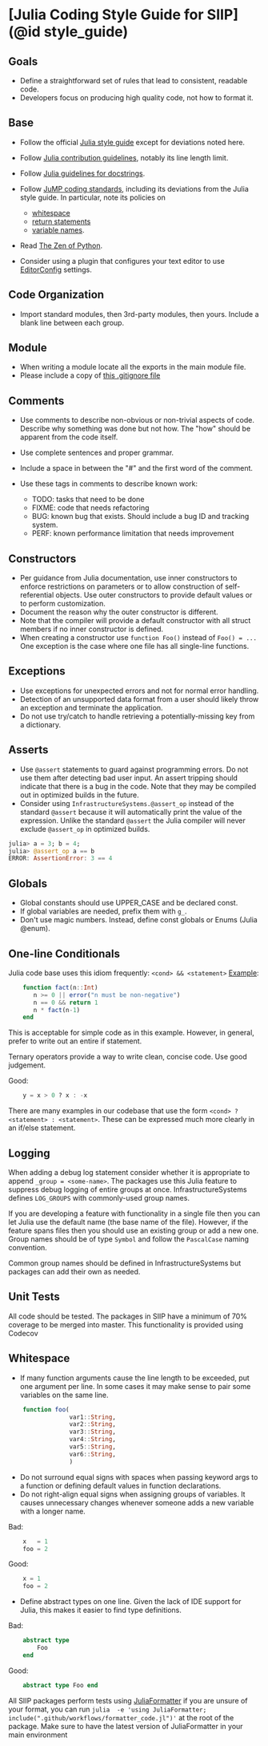 # [Julia Coding Style Guide for SIIP](@id style_guide)

## Goals

  - Define a straightforward set of rules that lead to consistent, readable code.
  - Developers focus on producing high quality code, not how to format it.

## Base

  - Follow the official
    [Julia style guide](https://docs.julialang.org/en/v1/manual/style-guide/index.html)
    except for deviations noted here.

  - Follow [Julia contribution guidelines](https://github.com/JuliaLang/julia/blob/master/CONTRIBUTING.md#general-formatting-guidelines-for-julia-code-contributions),
    notably its line length limit.
  - Follow [Julia guidelines for docstrings](https://docs.julialang.org/en/v1/manual/documentation/index.html).
  - Follow [JuMP coding standards](http://www.juliaopt.org/JuMP.jl/dev/style),
    including its deviations from the Julia style guide.  In particular, note its policies on
    
      + [whitespace](http://www.juliaopt.org/JuMP.jl/dev/style/#Whitespace-1)
      + [return statements](http://www.juliaopt.org/JuMP.jl/dev/style/#Return-statements-1)
      + [variable names](http://www.juliaopt.org/JuMP.jl/dev/style/#Use-of-underscores-within-names-1).
  - Read [The Zen of Python](https://www.python.org/dev/peps/pep-0020).
  - Consider using a plugin that configures your text editor to use [EditorConfig](https://editorconfig.org/) settings.

## Code Organization

  - Import standard modules, then 3rd-party modules, then yours. Include a blank line between
    each group.

## Module

  - When writing a module locate all the exports in the main module file.
  - Please include a copy of [this .gitignore file](https://github.com/NREL-SIIP/InfrastructureSystems.jl/blob/master/.gitignore)

## Comments

  - Use comments to describe non-obvious or non-trivial aspects of code.
    Describe why something was done but not how.  The "how" should be apparent from
    the code itself.

  - Use complete sentences and proper grammar.
  - Include a space in between the "#" and the first word of the comment.
  - Use these tags in comments to describe known work:
    
      + TODO:  tasks that need to be done
      + FIXME:  code that needs refactoring
      + BUG:  known bug that exists. Should include a bug ID and tracking system.
      + PERF:  known performance limitation that needs improvement

## Constructors

  - Per guidance from Julia documentation, use inner constructors to enforce
    restrictions on parameters or to allow construction of self-referential
    objects.
    Use outer constructors to provide default values or to perform customization.
  - Document the reason why the outer constructor is different.
  - Note that the compiler will provide a default constructor with all struct
    members if no inner constructor is defined.
  - When creating a constructor use `function Foo()` instead of `Foo() = ...`
    One exception is the case where one file has all single-line functions.

## Exceptions

  - Use exceptions for unexpected errors and not for normal error handling.
  - Detection of an unsupported data format from a user should likely throw
    an exception and terminate the application.
  - Do not use try/catch to handle retrieving a potentially-missing key from a
    dictionary.

## Asserts

  - Use `@assert` statements to guard against programming errors. Do not use them
    after detecting bad user input. An assert tripping should indicate that there
    is a bug in the code. Note that they may be compiled out in optimized builds in
    the future.
  - Consider using `InfrastructureSystems.@assert_op` instead of the standard
    `@assert` because it will automatically print the value of the expression.
    Unlike the standard `@assert` the Julia compiler will never exclude
    `@assert_op` in optimized builds.

```julia
julia> a = 3; b = 4;
julia> @assert_op a == b
ERROR: AssertionError: 3 == 4
```

## Globals

  - Global constants should use UPPER_CASE and be declared const.
  - If global variables are needed, prefix them with `g_`.
  - Don't use magic numbers. Instead, define const globals or Enums (Julia @enum).

## One-line Conditionals

Julia code base uses this idiom frequently:  `<cond> && <statement>`
[Example](https://docs.julialang.org/en/v1.0/manual/control-flow/#Short-Circuit-Evaluation-1):

```julia
    function fact(n::Int)
       n >= 0 || error("n must be non-negative")
       n == 0 && return 1
       n * fact(n-1)
    end
```

This is acceptable for simple code as in this example. However, in general,
prefer to write out an entire if statement.

Ternary operators provide a way to write clean, concise code.  Use good
judgement.

Good:

```julia
    y = x > 0 ? x : -x
```

There are many examples in our codebase that use the form `<cond> ? <statement> : <statement>`.
These can be expressed much more clearly in an if/else statement.

## Logging

When adding a debug log statement consider whether it is appropriate to append
`_group = <some-name>`. The packages use this Julia feature to suppress
debug logging of entire groups at once.  InfrastructureSystems defines
`LOG_GROUPS` with commonly-used group names.

If you are developing a feature with functionality in a single file then you
can let Julia use the default name (the base name of the file). However, if the
feature spans files then you should use an existing group or add a new one.
Group names should be of type `Symbol` and follow the `PascalCase` naming convention.

Common group names should be defined in InfrastructureSystems but packages can
add their own as needed.

## Unit Tests

All code should be tested. The packages in SIIP have a minimum of 70% coverage to be merged
into master. This functionality is provided using Codecov

## Whitespace

  - If many function arguments cause the line length to be exceeded, put one
    argument per line. In some cases it may make sense to pair some variables on
    the same line.

```julia
    function foo(
                 var1::String,
                 var2::String,
                 var3::String,
                 var4::String,
                 var5::String,
                 var6::String,
                 )
```

  - Do not surround equal signs with spaces when passing keyword args to a
    function or defining default values in function declarations.
  - Do not right-align equal signs when assigning groups of variables. It causes
    unnecessary changes whenever someone adds a new variable with a longer name.

Bad:

```julia
    x   = 1
    foo = 2
```

Good:

```julia
    x = 1
    foo = 2
```

  - Define abstract types on one line. Given the lack of IDE support for Julia,
    this makes it easier to find type definitions.

Bad:

```julia
    abstract type
        Foo
    end
```

Good:

```julia
    abstract type Foo end
```

All SIIP packages perform tests using [JuliaFormatter](https://github.com/domluna/JuliaFormatter.jl)
if you are unsure of your format, you can run `julia  -e 'using JuliaFormatter; include(".github/workflows/formatter_code.jl")'`
at the root of the package. Make sure to have the latest version of JuliaFormatter in your
main environment
